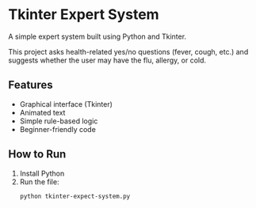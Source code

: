 # Tkinter Expert System

A simple expert system built using Python and Tkinter.

This project asks health-related yes/no questions (fever, cough, etc.) and suggests whether the user may have the flu, allergy, or cold.

## Features
- Graphical interface (Tkinter)
- Animated text
- Simple rule-based logic
- Beginner-friendly code

## How to Run
1. Install Python
2. Run the file:
   ```bash
   python tkinter-expect-system.py
